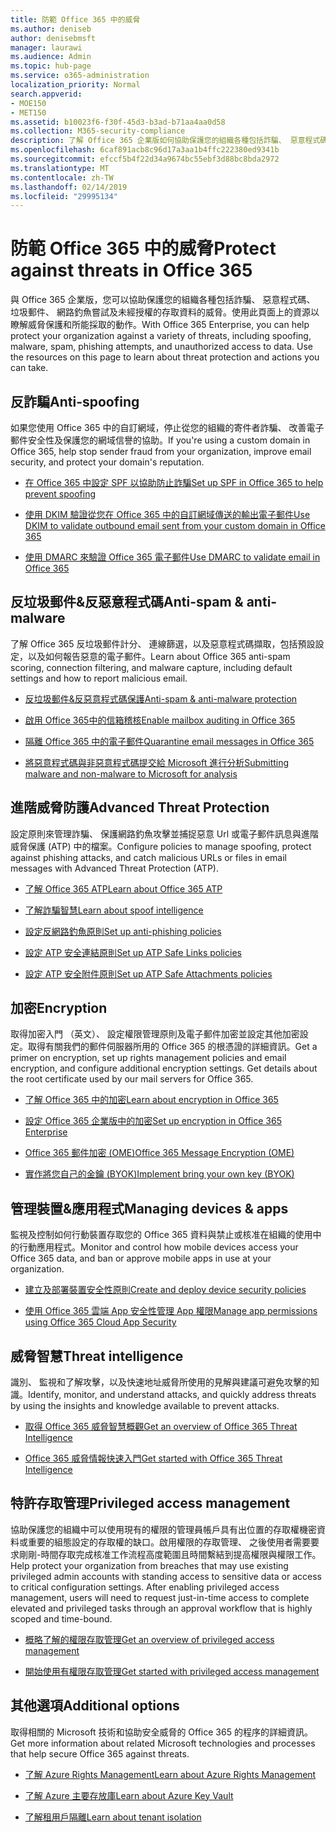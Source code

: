 ```yaml
---
title: 防範 Office 365 中的威脅
ms.author: deniseb
author: denisebmsft
manager: laurawi
ms.audience: Admin
ms.topic: hub-page
ms.service: o365-administration
localization_priority: Normal
search.appverid:
- MOE150
- MET150
ms.assetid: b10023f6-f30f-45d3-b3ad-b71aa4aa0d58
ms.collection: M365-security-compliance
description: 了解 Office 365 企業版如何協助保護您的組織各種包括詐騙、 惡意程式碼、 垃圾郵件、 網路釣魚嘗試及未經授權的存取資料的威脅。
ms.openlocfilehash: 6caf891acb8c96d17a3aa1b4ffc222380ed9341b
ms.sourcegitcommit: efccf5b4f22d34a9674bc55ebf3d88bc8bda2972
ms.translationtype: MT
ms.contentlocale: zh-TW
ms.lasthandoff: 02/14/2019
ms.locfileid: "29995134"
---
```

# <a name="protect-against-threats-in-office-365"></a><span data-ttu-id="111cf-103">防範 Office 365 中的威脅</span><span class="sxs-lookup"><span data-stu-id="111cf-103">Protect against threats in Office 365</span></span>

<span data-ttu-id="111cf-p101">與 Office 365 企業版，您可以協助保護您的組織各種包括詐騙、 惡意程式碼、 垃圾郵件、 網路釣魚嘗試及未經授權的存取資料的威脅。使用此頁面上的資源以瞭解威脅保護和所能採取的動作。</span><span class="sxs-lookup"><span data-stu-id="111cf-p101">With Office 365 Enterprise, you can help protect your organization against a variety of threats, including spoofing, malware, spam, phishing attempts, and unauthorized access to data. Use the resources on this page to learn about threat protection and actions you can take.</span></span>
  
## <a name="anti-spoofing"></a><span data-ttu-id="111cf-106">反詐騙</span><span class="sxs-lookup"><span data-stu-id="111cf-106">Anti-spoofing</span></span>

<span data-ttu-id="111cf-107">如果您使用 Office 365 中的自訂網域，停止從您的組織的寄件者詐騙、 改善電子郵件安全性及保護您的網域信譽的協助。</span><span class="sxs-lookup"><span data-stu-id="111cf-107">If you're using a custom domain in Office 365, help stop sender fraud from your organization, improve email security, and protect your domain's reputation.</span></span>
  
- [<span data-ttu-id="111cf-108">在 Office 365 中設定 SPF 以協助防止詐騙</span><span class="sxs-lookup"><span data-stu-id="111cf-108">Set up SPF in Office 365 to help prevent spoofing</span></span>](set-up-spf-in-office-365-to-help-prevent-spoofing.md)
    
- [<span data-ttu-id="111cf-109">使用 DKIM 驗證從您在 Office 365 中的自訂網域傳送的輸出電子郵件</span><span class="sxs-lookup"><span data-stu-id="111cf-109">Use DKIM to validate outbound email sent from your custom domain in Office 365</span></span>](use-dkim-to-validate-outbound-email.md)
    
- [<span data-ttu-id="111cf-110">使用 DMARC 來驗證 Office 365 電子郵件</span><span class="sxs-lookup"><span data-stu-id="111cf-110">Use DMARC to validate email in Office 365</span></span>](use-dmarc-to-validate-email.md)
    
## <a name="anti-spam-amp-anti-malware"></a><span data-ttu-id="111cf-111">反垃圾郵件&amp;反惡意程式碼</span><span class="sxs-lookup"><span data-stu-id="111cf-111">Anti-spam &amp; anti-malware</span></span>

<span data-ttu-id="111cf-112">了解 Office 365 反垃圾郵件計分、 連線篩選，以及惡意程式碼擷取，包括預設設定，以及如何報告惡意的電子郵件。</span><span class="sxs-lookup"><span data-stu-id="111cf-112">Learn about Office 365 anti-spam scoring, connection filtering, and malware capture, including default settings and how to report malicious email.</span></span>
  
- [<span data-ttu-id="111cf-113">反垃圾郵件&amp;反惡意程式碼保護</span><span class="sxs-lookup"><span data-stu-id="111cf-113">Anti-spam &amp; anti-malware protection</span></span>](anti-spam-and-anti-malware-protection.md)
    
- [<span data-ttu-id="111cf-114">啟用 Office 365中的信箱稽核</span><span class="sxs-lookup"><span data-stu-id="111cf-114">Enable mailbox auditing in Office 365</span></span>](enable-mailbox-auditing.md)
    
- [<span data-ttu-id="111cf-115">隔離 Office 365 中的電子郵件</span><span class="sxs-lookup"><span data-stu-id="111cf-115">Quarantine email messages in Office 365</span></span>](quarantine-email-messages.md)
    
- [<span data-ttu-id="111cf-116">將惡意程式碼與非惡意程式碼提交給 Microsoft 進行分析</span><span class="sxs-lookup"><span data-stu-id="111cf-116">Submitting malware and non-malware to Microsoft for analysis</span></span>](submitting-malware-and-non-malware-to-microsoft-for-analysis.md)
    
## <a name="advanced-threat-protection"></a><span data-ttu-id="111cf-117">進階威脅防護</span><span class="sxs-lookup"><span data-stu-id="111cf-117">Advanced Threat Protection</span></span>

<span data-ttu-id="111cf-118">設定原則來管理詐騙、 保護網路釣魚攻擊並捕捉惡意 Url 或電子郵件訊息與進階威脅保護 (ATP) 中的檔案。</span><span class="sxs-lookup"><span data-stu-id="111cf-118">Configure policies to manage spoofing, protect against phishing attacks, and catch malicious URLs or files in email messages with Advanced Threat Protection (ATP).</span></span>
  
- [<span data-ttu-id="111cf-119">了解 Office 365 ATP</span><span class="sxs-lookup"><span data-stu-id="111cf-119">Learn about Office 365 ATP</span></span>](office-365-atp.md)
    
- [<span data-ttu-id="111cf-120">了解詐騙智慧</span><span class="sxs-lookup"><span data-stu-id="111cf-120">Learn about spoof intelligence</span></span>](learn-about-spoof-intelligence.md)
    
- [<span data-ttu-id="111cf-121">設定反網路釣魚原則</span><span class="sxs-lookup"><span data-stu-id="111cf-121">Set up anti-phishing policies</span></span>](set-up-anti-phishing-policies.md)
    
- [<span data-ttu-id="111cf-122">設定 ATP 安全連結原則</span><span class="sxs-lookup"><span data-stu-id="111cf-122">Set up ATP Safe Links policies</span></span>](set-up-atp-safe-links-policies.md)
    
- [<span data-ttu-id="111cf-123">設定 ATP 安全附件原則</span><span class="sxs-lookup"><span data-stu-id="111cf-123">Set up ATP Safe Attachments policies</span></span>](set-up-atp-safe-attachments-policies.md)
    
## <a name="encryption"></a><span data-ttu-id="111cf-124">加密</span><span class="sxs-lookup"><span data-stu-id="111cf-124">Encryption</span></span>

<span data-ttu-id="111cf-p102">取得加密入門 （英文）、 設定權限管理原則及電子郵件加密並設定其他加密設定。取得有關我們的郵件伺服器所用的 Office 365 的根憑證的詳細資訊。</span><span class="sxs-lookup"><span data-stu-id="111cf-p102">Get a primer on encryption, set up rights management policies and email encryption, and configure additional encryption settings. Get details about the root certificate used by our mail servers for Office 365.</span></span>
  
- [<span data-ttu-id="111cf-127">了解 Office 365 中的加密</span><span class="sxs-lookup"><span data-stu-id="111cf-127">Learn about encryption in Office 365</span></span>](encryption.md)
    
- [<span data-ttu-id="111cf-128">設定 Office 365 企業版中的加密</span><span class="sxs-lookup"><span data-stu-id="111cf-128">Set up encryption in Office 365 Enterprise</span></span>](set-up-encryption.md)
    
- [<span data-ttu-id="111cf-129">Office 365 郵件加密 (OME)</span><span class="sxs-lookup"><span data-stu-id="111cf-129">Office 365 Message Encryption (OME)</span></span>](ome.md)
    
- [<span data-ttu-id="111cf-130">實作將您自己的金鑰 (BYOK)</span><span class="sxs-lookup"><span data-stu-id="111cf-130">Implement bring your own key (BYOK)</span></span>](https://docs.microsoft.com/azure/key-vault/key-vault-hsm-protected-keys#implementing-bring-your-own-key-byok-for-azure-key-vault)
    
## <a name="managing-devices-amp-apps"></a><span data-ttu-id="111cf-131">管理裝置&amp;應用程式</span><span class="sxs-lookup"><span data-stu-id="111cf-131">Managing devices &amp; apps</span></span>

<span data-ttu-id="111cf-132">監視及控制如何行動裝置存取您的 Office 365 資料與禁止或核准在組織的使用中的行動應用程式。</span><span class="sxs-lookup"><span data-stu-id="111cf-132">Monitor and control how mobile devices access your Office 365 data, and ban or approve mobile apps in use at your organization.</span></span>
  
- [<span data-ttu-id="111cf-133">建立及部署裝置安全性原則</span><span class="sxs-lookup"><span data-stu-id="111cf-133">Create and deploy device security policies</span></span>](https://support.office.com/article/d310f556-8bfb-497b-9bd7-fe3c36ea2fd6)
    
- [<span data-ttu-id="111cf-134">使用 Office 365 雲端 App 安全性管理 App 權限</span><span class="sxs-lookup"><span data-stu-id="111cf-134">Manage app permissions using Office 365 Cloud App Security</span></span>](manage-app-permissions-in-ocas.md)
    
## <a name="threat-intelligence"></a><span data-ttu-id="111cf-135">威脅智慧</span><span class="sxs-lookup"><span data-stu-id="111cf-135">Threat intelligence</span></span>

<span data-ttu-id="111cf-136">識別、 監視和了解攻擊，以及快速地址威脅所使用的見解與建議可避免攻擊的知識。</span><span class="sxs-lookup"><span data-stu-id="111cf-136">Identify, monitor, and understand attacks, and quickly address threats by using the insights and knowledge available to prevent attacks.</span></span>
  
- [<span data-ttu-id="111cf-137">取得 Office 365 威脅智慧概觀</span><span class="sxs-lookup"><span data-stu-id="111cf-137">Get an overview of Office 365 Threat Intelligence</span></span>](office-365-ti.md)
    
- [<span data-ttu-id="111cf-138">Office 365 威脅情報快速入門</span><span class="sxs-lookup"><span data-stu-id="111cf-138">Get started with Office 365 Threat Intelligence</span></span>](get-started-with-ti.md)
    
## <a name="privileged-access-management"></a><span data-ttu-id="111cf-139">特許存取管理</span><span class="sxs-lookup"><span data-stu-id="111cf-139">Privileged access management</span></span>

<span data-ttu-id="111cf-p103">協助保護您的組織中可以使用現有的權限的管理員帳戶具有出位置的存取權機密資料或重要的組態設定的存取權的缺口。啟用權限的存取管理、 之後使用者需要要求剛剛-時間存取完成核准工作流程高度範圍且時間繫結到提高權限與權限工作。</span><span class="sxs-lookup"><span data-stu-id="111cf-p103">Help protect your organization from breaches that may use existing privileged admin accounts with standing access to sensitive data or access to critical configuration settings. After enabling privileged access management, users will need to request just-in-time access to complete elevated and privileged tasks through an approval workflow that is highly scoped and time-bound.</span></span>
  
- [<span data-ttu-id="111cf-142">概略了解的權限存取管理</span><span class="sxs-lookup"><span data-stu-id="111cf-142">Get an overview of privileged access management</span></span>](privileged-access-management-overview.md)
    
- [<span data-ttu-id="111cf-143">開始使用有權限存取管理</span><span class="sxs-lookup"><span data-stu-id="111cf-143">Get started with privileged access management</span></span>](privileged-access-management-configuration.md)

## <a name="additional-options"></a><span data-ttu-id="111cf-144">其他選項</span><span class="sxs-lookup"><span data-stu-id="111cf-144">Additional options</span></span>

<span data-ttu-id="111cf-145">取得相關的 Microsoft 技術和協助安全威脅的 Office 365 的程序的詳細資訊。</span><span class="sxs-lookup"><span data-stu-id="111cf-145">Get more information about related Microsoft technologies and processes that help secure Office 365 against threats.</span></span>
  
- [<span data-ttu-id="111cf-146">了解 Azure Rights Management</span><span class="sxs-lookup"><span data-stu-id="111cf-146">Learn about Azure Rights Management</span></span>](https://docs.microsoft.com/information-protection/understand-explore/what-is-azure-rms)
    
- [<span data-ttu-id="111cf-147">了解 Azure 主要存放庫</span><span class="sxs-lookup"><span data-stu-id="111cf-147">Learn about Azure Key Vault</span></span>](https://docs.microsoft.com/azure/key-vault/)
    
- [<span data-ttu-id="111cf-148">了解租用戶隔離</span><span class="sxs-lookup"><span data-stu-id="111cf-148">Learn about tenant isolation</span></span>](http://download.microsoft.com/download/3/F/0/3F0420A2-657B-44B6-B21E-D7BD98A94390/Tenant%20Isolation%20in%20Office%20365.pdf)
    


